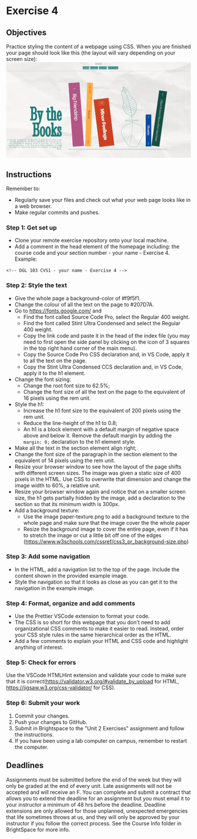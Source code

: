 # Exercise 4

## Objectives
Practice styling the content of a webpage using CSS. When you are finished your page should look like this (the layout will vary depending on your screen size):
![Image of homepage](images/example.png)

## Instructions
Remember to:
* Regularly save your files and check out what your web page looks like in a web browser.
* Make regular commits and pushes.
### Step 1: Get set up
* Clone your remote exercise repository onto your local machine.
* Add a comment in the head element of the homepage including: the course code and your section number - your name - Exercise 4. Example:
```
<!-- DGL 103 CVS1 - your name - Exercise 4 -->
```
### Step 2: Style the text
* Give the whole page a background-color of #f9f5f1. 
* Change the colour of all the text on the page to #207D7A.
* Go to https://fonts.google.com/ and 
  * Find the font called Source Code Pro, select the Regular 400 weight.
  * Find the font called Stint Ultra Condensed and select the Regular 400 weight.
  * Copy the link code and paste it in the head of the index file (you may need to first open the side panel by clicking on the icon of 3 squares in the top right hand corner of the main menu).
  * Copy the Source Code Pro CSS declaration and, in VS Code, apply it to all the text on the page.
  * Copy the Stint Ultra Condensed CCS declaration and, in VS Code, apply it to the h1 element.
* Change the font sizing:
  * Change the root font size to 62.5%;
  * Change the font size of all the text on the page to the equivalent of 16 pixels using the rem unit.
* Style the h1:
  * Increase the h1 font size to the equivalent of 200 pixels using the rem unit.
  * Reduce the line-height of the h1 to 0.8;
  * An h1 is a block element with a default margin of negative space above and below it. Remove the default margin by adding the `margin: 0;` declaration to the h1 element style.
* Make all the text in the section element align right;
* Change the font size of the paragraph in the section element to the equivalent of 14 pixels using the rem unit.
* Resize your browser window to see how the layout of the page shifts with different screen sizes. The image was given a static size of 400 pixels in the HTML. Use CSS to overwrite that dimension and change the image width to 60%, a relative unit. 
* Resize your browser window again  and notice that on a smaller screen size, the h1 gets partially hidden by the image, add a declaration to the section so that its minimum width is 300px.
* Add a background texture:
  * Use the image paper-texture.png to add a background texture to the whole page and make sure that the image cover the the whole paper
  * Resize the background image to cover the entire page, even if it has to stretch the image or cut a little bit off one of the edges (https://www.w3schools.com/cssref/css3_pr_background-size.php)

### Step 3: Add some navigation 
*  In the HTML, add a navigation list to the top of the page. Include the content shown in the provided example image.
*  Style the navigation so that it looks as close as you can get it to the navigation in the example image. 

### Step 4: Format, organize and add comments 
* Use the Prettier VSCode extension to format your code.
* The CSS is so short for this webpage that you don't need to add organizational CSS comments to make it easier to read. Instead, order your CSS style rules in the same hierarchical order as the HTML.
* Add a few comments to explain your HTML and CSS code and highlight anything of interest.

### Step 5: Check for errors
Use the VSCode HTMLHint extension and validate your code to make sure that it is correct(https://validator.w3.org/#validate_by_upload for HTML, https://jigsaw.w3.org/css-validator/ for CSS).

### Step 6: Submit your work
1. Commit your changes.
2. Push your changes to GitHub. 
3. Submit in Brightspace to the "Unit 2 Exercises" assignment and follow the instructions. 
4. If you have been using a lab computer on campus, remember to restart the computer.

## Deadlines
Assignments must be submitted before the end of the week but they will only be graded at the end of every unit. Late assignments will not be accepted and will receive an F. You can complete and submit a contract that allows you to extend the deadline for an assignment but you must email it to your instructor a minimum of 48 hrs before the deadline. Deadline extensions are only allowed for those unplanned, unexpected emergencies that life sometimes throws at us, and they will only be approved by your instructor if you follow the correct process. See the Course Info folder in BrightSpace for more info.